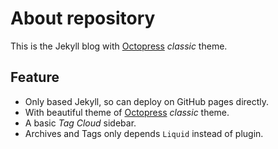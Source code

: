 About repository
================

This is the Jekyll blog with [Octopress](http://octopress.org) *classic* theme.

Feature
-------

- Only based Jekyll, so can deploy on GitHub pages directly.
- With beautiful theme of [Octopress](http://octopress.org) *classic* theme.
- A basic *Tag Cloud* sidebar.
- Archives and Tags only depends `Liquid` instead of plugin.
